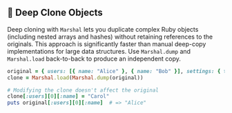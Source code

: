 ## 🔄 Deep Clone Objects
Deep cloning with `Marshal` lets you duplicate complex Ruby objects (including nested arrays and hashes) without retaining references to the originals. This approach is significantly faster than manual deep-copy implementations for large data structures. Use `Marshal.dump` and `Marshal.load` back-to-back to produce an independent copy.

```ruby
original = { users: [{ name: "Alice" }, { name: "Bob" }], settings: { theme: "dark" } }
clone = Marshal.load(Marshal.dump(original))

# Modifying the clone doesn't affect the original
clone[:users][0][:name] = "Carol"
puts original[:users][0][:name]  # => "Alice"
```